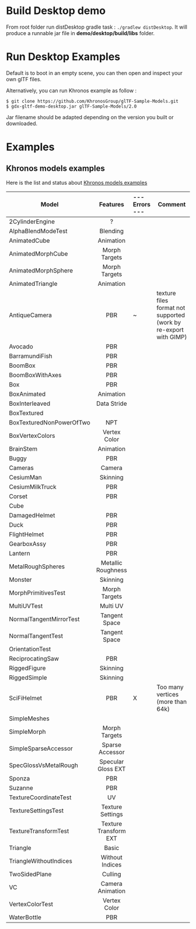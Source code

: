 # Build Desktop demo

From root folder run distDesktop gradle task : `./gradlew distDesktop`.
It will produce a runnable jar file in **demo/desktop/build/libs** folder.

# Run Desktop Examples

Default is to boot in an empty scene, you can then open and inspect your own glTF files.

Alternatively, you can run Khronos example as follow :

	$ git clone https://github.com/KhronosGroup/glTF-Sample-Models.git
	$ gdx-gltf-demo-desktop.jar glTF-Sample-Models/2.0

Jar filename should be adapted depending on the version you built or downloaded.

# Examples

## Khronos models examples

Here is the list and status about [Khronos models examples](https://github.com/KhronosGroup/glTF-Sample-Models)

| **Model**                 | **Features** |--- **Errors** ---| **Comment** |
|---------------------------|:------------:|:-----------------|-------------|
| 2CylinderEngine			| ?						|  | 
| AlphaBlendModeTest		| Blending
| AnimatedCube				| Animation
| AnimatedMorphCube			| Morph Targets
| AnimatedMorphSphere		| Morph Targets
| AnimatedTriangle			| Animation
| AntiqueCamera				| PBR					| ~ | texture files format not supported (work by re-export with GIMP) |
| Avocado					| PBR
| BarramundiFish			| PBR
| BoomBox					| PBR
| BoomBoxWithAxes			| PBR
| Box						| PBR
| BoxAnimated				| Animation
| BoxInterleaved			| Data Stride
| BoxTextured				|
| BoxTexturedNonPowerOfTwo	| NPT
| BoxVertexColors			| Vertex Color
| BrainStem					| Animation
| Buggy						| PBR
| Cameras					| Camera
| CesiumMan					| Skinning
| CesiumMilkTruck			| PBR
| Corset					| PBR
| Cube						|
| DamagedHelmet				| PBR
| Duck						| PBR
| FlightHelmet				| PBR
| GearboxAssy				| PBR
| Lantern					| PBR
| MetalRoughSpheres			| Metallic Roughness
| Monster					| Skinning
| MorphPrimitivesTest		| Morph Targets
| MultiUVTest				| Multi UV
| NormalTangentMirrorTest	| Tangent Space
| NormalTangentTest			| Tangent Space
| OrientationTest			|
| ReciprocatingSaw			| PBR
| RiggedFigure				| Skinning
| RiggedSimple				| Skinning
| SciFiHelmet				| PBR					| X | Too many vertices (more than 64k) |
| SimpleMeshes				|
| SimpleMorph				| Morph Targets
| SimpleSparseAccessor		| Sparse Accessor
| SpecGlossVsMetalRough		| Specular Gloss EXT
| Sponza					| PBR
| Suzanne					| PBR
| TextureCoordinateTest		| UV
| TextureSettingsTest		| Texture Settings
| TextureTransformTest		| Texture Transform EXT	|
| Triangle					| Basic
| TriangleWithoutIndices	| Without Indices
| TwoSidedPlane				| Culling
| VC						| Camera Animation
| VertexColorTest			| Vertex Color
| WaterBottle				| PBR

